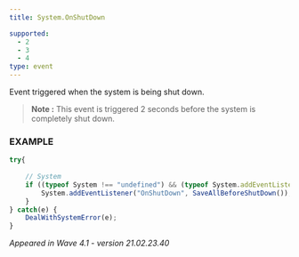 ```yaml
---
title: System.OnShutDown

supported:
  - 2
  - 3
  - 4
type: event
---
```

Event triggered when the system is being shut down.

>**Note :** This event is triggered 2 seconds before the system is completely shut down.

### EXAMPLE

```javascript
try{
	
	// System
	if ((typeof System !== "undefined") && (typeof System.addEventListener !== "undefined")) {
		System.addEventListener("OnShutDown", SaveAllBeforeShutDown());
	}
} catch(e) {
	DealWithSystemError(e);
}
```

*Appeared in Wave 4.1 - version 21.02.23.40*